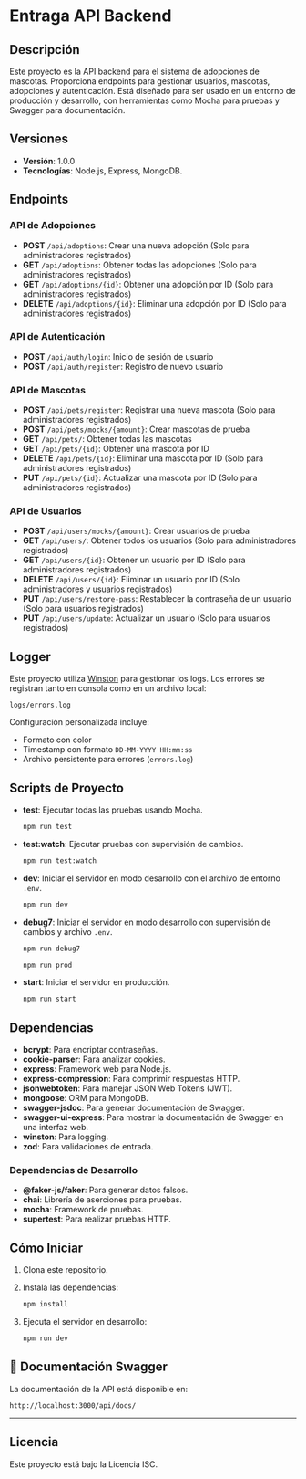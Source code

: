 
# Entraga API Backend

## Descripción

Este proyecto es la API backend para el sistema de adopciones de mascotas. Proporciona endpoints para gestionar usuarios, mascotas, adopciones y autenticación. Está diseñado para ser usado en un entorno de producción y desarrollo, con herramientas como Mocha para pruebas y Swagger para documentación.

## Versiones

- **Versión**: 1.0.0
- **Tecnologías**: Node.js, Express, MongoDB.

## Endpoints

### API de Adopciones

- **POST** `/api/adoptions`: Crear una nueva adopción (Solo para administradores registrados)
- **GET** `/api/adoptions`: Obtener todas las adopciones (Solo para administradores registrados)
- **GET** `/api/adoptions/{id}`: Obtener una adopción por ID (Solo para administradores registrados)
- **DELETE** `/api/adoptions/{id}`: Eliminar una adopción por ID (Solo para administradores registrados)

### API de Autenticación

- **POST** `/api/auth/login`: Inicio de sesión de usuario
- **POST** `/api/auth/register`: Registro de nuevo usuario

### API de Mascotas

- **POST** `/api/pets/register`: Registrar una nueva mascota (Solo para administradores registrados)
- **POST** `/api/pets/mocks/{amount}`: Crear mascotas de prueba
- **GET** `/api/pets/`: Obtener todas las mascotas
- **GET** `/api/pets/{id}`: Obtener una mascota por ID
- **DELETE** `/api/pets/{id}`: Eliminar una mascota por ID (Solo para administradores registrados)
- **PUT** `/api/pets/{id}`: Actualizar una mascota por ID (Solo para administradores registrados)

### API de Usuarios

- **POST** `/api/users/mocks/{amount}`: Crear usuarios de prueba
- **GET** `/api/users/`: Obtener todos los usuarios (Solo para administradores registrados)
- **GET** `/api/users/{id}`: Obtener un usuario por ID (Solo para administradores registrados)
- **DELETE** `/api/users/{id}`: Eliminar un usuario por ID (Solo administradores y usuarios registrados)
- **PUT** `/api/users/restore-pass`: Restablecer la contraseña de un usuario (Solo para usuarios registrados)
- **PUT** `/api/users/update`: Actualizar un usuario (Solo para usuarios registrados)


##  Logger

Este proyecto utiliza [Winston](https://github.com/winstonjs/winston) para gestionar los logs. Los errores se registran tanto en consola como en un archivo local:

```
logs/errors.log
```

Configuración personalizada incluye:

- Formato con color
- Timestamp con formato `DD-MM-YYYY HH:mm:ss`
- Archivo persistente para errores (`errors.log`)


## Scripts de Proyecto

- **test**: Ejecutar todas las pruebas usando Mocha.

  ```bash
  npm run test
  ```

- **test:watch**: Ejecutar pruebas con supervisión de cambios.

  ```bash
  npm run test:watch
  ```

- **dev**: Iniciar el servidor en modo desarrollo con el archivo de entorno `.env`.

  ```bash
  npm run dev
  ```

- **debug7**: Iniciar el servidor en modo desarrollo con supervisión de cambios y archivo `.env`.

  ```bash
  npm run debug7
  ```


  ```bash
  npm run prod
  ```

- **start**: Iniciar el servidor en producción.

  ```bash
  npm run start
  ```

## Dependencias

- **bcrypt**: Para encriptar contraseñas.
- **cookie-parser**: Para analizar cookies.
- **express**: Framework web para Node.js.
- **express-compression**: Para comprimir respuestas HTTP.
- **jsonwebtoken**: Para manejar JSON Web Tokens (JWT).
- **mongoose**: ORM para MongoDB.
- **swagger-jsdoc**: Para generar documentación de Swagger.
- **swagger-ui-express**: Para mostrar la documentación de Swagger en una interfaz web.
- **winston**: Para logging.
- **zod**: Para validaciones de entrada.

### Dependencias de Desarrollo

- **@faker-js/faker**: Para generar datos falsos.
- **chai**: Librería de aserciones para pruebas.
- **mocha**: Framework de pruebas.
- **supertest**: Para realizar pruebas HTTP.

## Cómo Iniciar

1. Clona este repositorio.
2. Instala las dependencias:

   ```bash
   npm install
   ```

3. Ejecuta el servidor en desarrollo:

   ```bash
   npm run dev
   ```

## 📘 Documentación Swagger

La documentación de la API está disponible en:

```
http://localhost:3000/api/docs/
```

---


## Licencia

Este proyecto está bajo la Licencia ISC.
